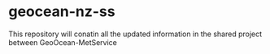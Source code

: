 # geocean-nz-ss
This repository will conatin all the updated information in the shared project between GeoOcean-MetService
